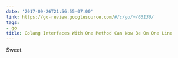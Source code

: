```yaml
---
date: '2017-09-26T21:56:55-07:00'
link: https://go-review.googlesource.com/#/c/go/+/66130/
tags:
- go
title: Golang Interfaces With One Method Can Now Be On One Line
---
```


Sweet.
